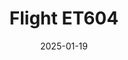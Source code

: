 ---
layout: photo-detail
title: "Flight ET604"
date: 2025-01-19
collection: photos
header:
  teaser: "https://kw-aviation.oss-cn-beijing.aliyuncs.com/25.1.19.ET604.jpg"
shooting_date: 2025-01-19
flight_number: "ET604"
origin_destination: "ADD-PEK"
registration_number: ""
aircraft_type: "Airbus A350-900"
livery: ""
---